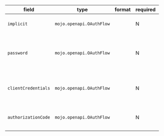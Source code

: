 | field | type | format | required | default | description |
|---|---|---|---|---|---|
| `implicit` | `mojo.openapi.OAuthFlow` |  | N |  | Configuration for the OAuth Implicit flow |
| `password` | `mojo.openapi.OAuthFlow` |  | N |  | Configuration for the OAuth Resource Owner Password flow |
| `clientCredentials` | `mojo.openapi.OAuthFlow` |  | N |  | Configuration for the OAuth Client Credentials flow. |
| `authorizationCode` | `mojo.openapi.OAuthFlow` |  | N |  | Configuration for the OAuth Authorization Code flow. |

